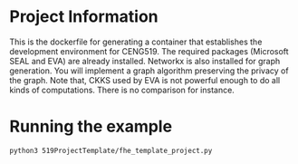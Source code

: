 # Project Information

This is the dockerfile for generating a container that establishes the development environment for CENG519. The required packages (Microsoft SEAL and EVA) are already installed. Networkx is also installed for graph generation. You will implement a graph algorithm preserving the privacy of the graph. Note that, CKKS used by EVA is not powerful enough to do all kinds of computations. There is no comparison for instance. 

# Running the example
```
python3 519ProjectTemplate/fhe_template_project.py
```